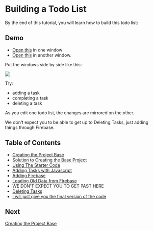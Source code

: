 # Building a Todo List

By the end of this tutorial, you will learn how to build this todo list:

## Demo

- [Open this](http://output.jsbin.com/kuxuta) in one window
- [Open this](http://output.jsbin.com/kuxuta) in another window.

Put the windows side by side like this:

![](https://s3.amazonaws.com/f.cl.ly/items/0d0c100I0y1k1X2V2F2P/Image%202015-07-22%20at%2011.14.14%20PM.png)

Try:

- adding a task
- completing a task
- deleting a task

As you edit one todo list, the changes are mirrored on the other.

We don't expect you to be able to get up to Deleting Tasks, just adding things through Firebase.

## Table of Contents

- [Creating the Project Base](create.md)
- [Solution to Creating the Base Project](create_implementation.md)
- [Using The Starter Code](starter_code.md)
- [Adding Tasks with Javascript](adding_tasks.md)
- [Adding Firebase](write_to_firebase.md)
- [Loading Old Data from Firebase](loading_data.md)
- WE DON'T EXPECT YOU TO GET PAST HERE
- [Deleting Tasks](deletion.md)
- [I will just give you the final version of the code ](full.md)

## Next
[Creating the Project Base](create.md)



